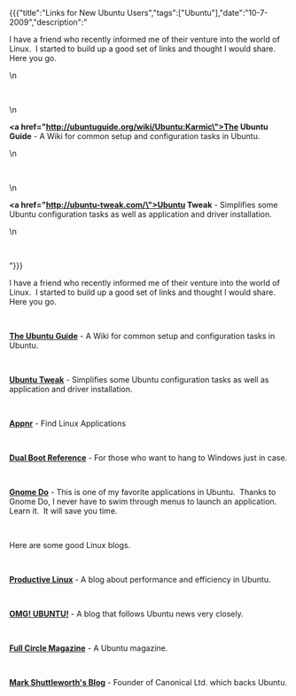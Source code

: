 {{{"title":"Links for New Ubuntu Users","tags":["Ubuntu"],"date":"10-7-2009","description":"<p>I have a friend who recently informed me of their venture into the world of Linux.&#160; I started to build up a good set of links and thought I would share.&#160; Here you go.</p>\n<p>&#160;</p>\n<p><strong><a href=\"http://ubuntuguide.org/wiki/Ubuntu:Karmic\">The Ubuntu Guide</a></strong> - A Wiki for common setup and configuration tasks in Ubuntu.</p>\n<p>&#160;</p>\n<p><strong><a href=\"http://ubuntu-tweak.com/\">Ubuntu Tweak</a></strong> - Simplifies some Ubuntu configuration tasks as well as application and driver installation.</p>\n<p>&#160;</p>"}}}

<p>I have a friend who recently informed me of their venture into the world of Linux.&#160; I started to build up a good set of links and thought I would share.&#160; Here you go.</p>
<p>&#160;</p>
<p><strong><a href="http://ubuntuguide.org/wiki/Ubuntu:Karmic">The Ubuntu Guide</a></strong> - A Wiki for common setup and configuration tasks in Ubuntu.</p>
<p>&#160;</p>
<p><strong><a href="http://ubuntu-tweak.com/">Ubuntu Tweak</a></strong> - Simplifies some Ubuntu configuration tasks as well as application and driver installation.</p>
<p>&#160;</p>
<p><strong><a href="http://appnr.com/">Appnr</a></strong> - Find Linux Applications</p>
<p>&#160;</p>
<p><strong><a href="https://help.ubuntu.com/community/WindowsDualBoot">Dual Boot Reference</a></strong> - For those who want to hang to Windows just in case.</p>
<p>&#160;</p>
<p><strong><a href="http://do.davebsd.com/index.shtml">Gnome Do</a></strong> - This is one of my favorite applications in Ubuntu.&#160; Thanks to Gnome Do, I never have to swim through menus to launch an application.&#160; Learn it.&#160; It will save you time.</p>
<p>&#160;</p>
<p>Here are some good Linux blogs.</p>
<p>&#160;</p>
<p><strong><a href="http://productivelinux.com/">Productive Linux</a></strong> - A blog about performance and efficiency in Ubuntu.</p>
<p>&#160;</p>
<p><strong><a href="http://www.omgubuntu.co.uk/">OMG! UBUNTU!</a></strong> - A blog that follows Ubuntu news very closely.</p>
<p>&#160;</p>
<p><strong><a href="http://fullcirclemagazine.org/">Full Circle Magazine</a></strong> - A Ubuntu magazine.</p>
<p>&#160;</p>
<p><strong><a href="http://www.markshuttleworth.com/">Mark Shuttleworth's Blog</a></strong> - Founder of Canonical Ltd. which backs Ubuntu.</p>